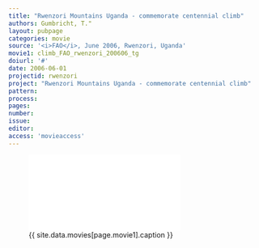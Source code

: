 ```yaml
---
title: "Rwenzori Mountains Uganda - commemorate centennial climb"
authors: Gumbricht, T."
layout: pubpage
categories: movie
source: '<i>FAO</i>, June 2006, Rwenzori, Uganda'
movie1: climb_FAO_rwenzori_200606_tg
doiurl: '#'
date: 2006-06-01
projectid: rwenzori
project: "Rwenzori Mountains Uganda - commemorate centennial climb"
pattern:
process:
pages:
number:
issue:
editor:
access: 'movieaccess'
---
```

<figure>
<iframe src="{{ site.commonurl }}/movies/{{ site.data.movies[page.movie1].file }}" width="{{ site.data.movies[page.movie1].width }}" height="{{ site.data.movies[page.movie1].height }}" frameborder="0">
</iframe>
<figcaption> {{ site.data.movies[page.movie1].caption }} </figcaption>
</figure>
